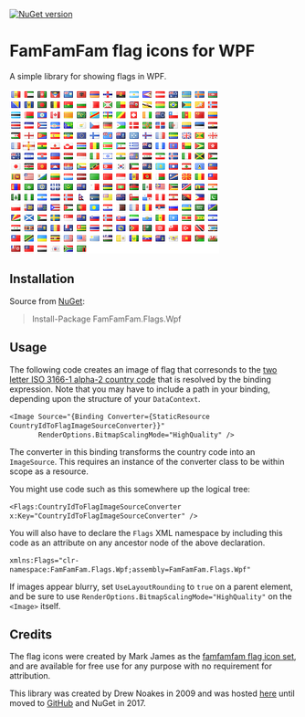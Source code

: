[![NuGet version](https://img.shields.io/nuget/v/FamFamFam.Flags.Wpf.svg)](https://www.nuget.org/packages/FamFamFam.Flags.Wpf/)

# FamFamFam flag icons for WPF

A simple library for showing flags in WPF.

![Example flag output](flags.png)

## Installation

Source from [NuGet](https://www.nuget.org/packages/FamFamFam.Flags.Wpf/):

> Install-Package FamFamFam.Flags.Wpf

## Usage

The following code creates an image of flag that corresonds to the [two letter ISO 3166-1 alpha-2 country
code](https://en.wikipedia.org/wiki/ISO_3166-1_alpha-2) that is resolved by the binding expression.
Note that you may have to include a path in your binding, depending upon the structure of your `DataContext`.

```xaml
<Image Source="{Binding Converter={StaticResource CountryIdToFlagImageSourceConverter}}"
       RenderOptions.BitmapScalingMode="HighQuality" />
```

The converter in this binding transforms the country code into an `ImageSource`.
This requires an instance of the converter class to be within scope as a resource.

You might use code such as this somewhere up the logical tree:

```xaml
<Flags:CountryIdToFlagImageSourceConverter x:Key="CountryIdToFlagImageSourceConverter" />
```

You will also have to declare the `Flags` XML namespace by including this code as an attribute on any ancestor node of the above declaration.

```xaml
xmlns:Flags="clr-namespace:FamFamFam.Flags.Wpf;assembly=FamFamFam.Flags.Wpf"
```

If images appear blurry, set `UseLayoutRounding` to `true` on a parent element, and be sure to use
`RenderOptions.BitmapScalingMode="HighQuality"` on the `<Image>` itself.

## Credits

The flag icons were created by Mark James as the [famfamfam flag icon set](http://www.famfamfam.com/lab/icons/flags/),
and are available for free use for any purpose with no requirement for attribution.

This library was created by Drew Noakes in 2009 and was hosted [here](https://www.drewnoakes.com/code/wpf/flags/)
until moved to [GitHub](https://github.com/drewnoakes/famfamfam-flags-wpf) and NuGet in 2017.